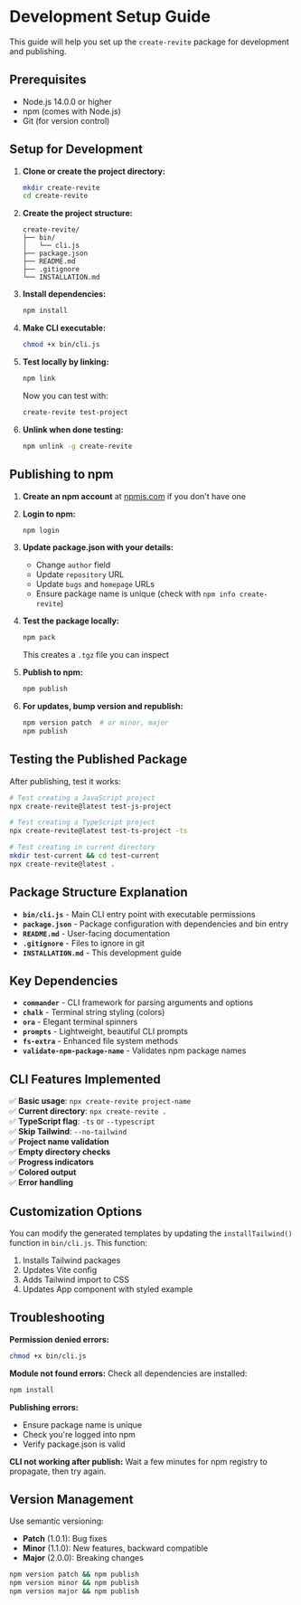 # Development Setup Guide

This guide will help you set up the `create-revite` package for development and publishing.

## Prerequisites

- Node.js 14.0.0 or higher
- npm (comes with Node.js)
- Git (for version control)

## Setup for Development

1. **Clone or create the project directory:**
   ```bash
   mkdir create-revite
   cd create-revite
   ```

2. **Create the project structure:**
   ```
   create-revite/
   ├── bin/
   │   └── cli.js
   ├── package.json
   ├── README.md
   ├── .gitignore
   └── INSTALLATION.md
   ```

3. **Install dependencies:**
   ```bash
   npm install
   ```

4. **Make CLI executable:**
   ```bash
   chmod +x bin/cli.js
   ```

5. **Test locally by linking:**
   ```bash
   npm link
   ```
   
   Now you can test with:
   ```bash
   create-revite test-project
   ```

6. **Unlink when done testing:**
   ```bash
   npm unlink -g create-revite
   ```

## Publishing to npm

1. **Create an npm account** at [npmjs.com](https://npmjs.com) if you don't have one

2. **Login to npm:**
   ```bash
   npm login
   ```

3. **Update package.json with your details:**
   - Change `author` field
   - Update `repository` URL
   - Update `bugs` and `homepage` URLs
   - Ensure package name is unique (check with `npm info create-revite`)

4. **Test the package locally:**
   ```bash
   npm pack
   ```
   This creates a `.tgz` file you can inspect

5. **Publish to npm:**
   ```bash
   npm publish
   ```

6. **For updates, bump version and republish:**
   ```bash
   npm version patch  # or minor, major
   npm publish
   ```

## Testing the Published Package

After publishing, test it works:

```bash
# Test creating a JavaScript project
npx create-revite@latest test-js-project

# Test creating a TypeScript project  
npx create-revite@latest test-ts-project -ts

# Test creating in current directory
mkdir test-current && cd test-current
npx create-revite@latest .
```

## Package Structure Explanation

- **`bin/cli.js`** - Main CLI entry point with executable permissions
- **`package.json`** - Package configuration with dependencies and bin entry
- **`README.md`** - User-facing documentation  
- **`.gitignore`** - Files to ignore in git
- **`INSTALLATION.md`** - This development guide

## Key Dependencies

- **`commander`** - CLI framework for parsing arguments and options
- **`chalk`** - Terminal string styling (colors)
- **`ora`** - Elegant terminal spinners
- **`prompts`** - Lightweight, beautiful CLI prompts
- **`fs-extra`** - Enhanced file system methods
- **`validate-npm-package-name`** - Validates npm package names

## CLI Features Implemented

✅ **Basic usage**: `npx create-revite project-name`  
✅ **Current directory**: `npx create-revite .`  
✅ **TypeScript flag**: `-ts` or `--typescript`  
✅ **Skip Tailwind**: `--no-tailwind`  
✅ **Project name validation**  
✅ **Empty directory checks**  
✅ **Progress indicators**  
✅ **Colored output**  
✅ **Error handling**  

## Customization Options

You can modify the generated templates by updating the `installTailwind()` function in `bin/cli.js`. This function:

1. Installs Tailwind packages
2. Updates Vite config
3. Adds Tailwind import to CSS
4. Updates App component with styled example

## Troubleshooting

**Permission denied errors:**
```bash
chmod +x bin/cli.js
```

**Module not found errors:**
Check all dependencies are installed:
```bash
npm install
```

**Publishing errors:**
- Ensure package name is unique
- Check you're logged into npm
- Verify package.json is valid

**CLI not working after publish:**
Wait a few minutes for npm registry to propagate, then try again.

## Version Management

Use semantic versioning:
- **Patch** (1.0.1): Bug fixes
- **Minor** (1.1.0): New features, backward compatible
- **Major** (2.0.0): Breaking changes

```bash
npm version patch && npm publish
npm version minor && npm publish  
npm version major && npm publish
```